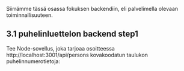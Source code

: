 
Siirrämme tässä osassa fokuksen backendiin, eli palvelimella olevaan toiminnallisuuteen.
 
## 3.1 puhelinluettelon backend step1

Tee Node-sovellus, joka tarjoaa osoitteessa http://localhost:3001/api/persons kovakoodatun taulukon puhelinnumerotietoja:

